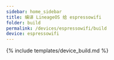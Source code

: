 ```yaml
---
sidebar: home_sidebar
title: 编译 LineageOS 给 espressowifi
folder: build
permalink: /devices/espressowifi/build
device: espressowifi
---
```

{% include templates/device_build.md %}
